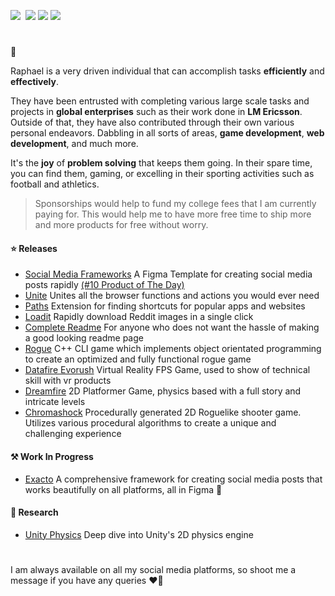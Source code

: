 [<img src="https://user-images.githubusercontent.com/52125687/178482941-d4c19393-79c6-4ef6-a1e0-963a4180688d.png"  >](https://twitter.com/raf_underscore)&nbsp;
[<img src="https://user-images.githubusercontent.com/52125687/178482934-d1822af3-aeba-4403-b179-68c737951854.png"  >](https://www.instagram.com/rafunderscore/)
[<img src="https://user-images.githubusercontent.com/52125687/178482936-e477e381-938e-4a45-8cd1-7022f5596817.png"  >](https://linktr.ee/raf_underscore)
[<img src="https://user-images.githubusercontent.com/52125687/178482938-319c8126-e0e2-4abc-a6a4-efafb0b1b0f7.png"  >](https://rafunderscore.vercel.app/)
#

🤙

Raphael is a very driven individual that can accomplish tasks **efficiently** and **effectively**.

They have been entrusted with completing various large scale tasks and projects in **global enterprises** such as their work done in **LM Ericsson**.
Outside of that, they have also contributed through their own various personal endeavors.
Dabbling in all sorts of areas, **game development**, **web development**, and much more.

It's the **joy** of **problem solving** that keeps them going. In their spare time, you can find them, gaming, or excelling in their sporting activities such as football and athletics.


> Sponsorships would help to fund my college fees that I am currently paying for. This would help me to have more free time to ship more and more products for free without worry. 


#### ⭐ Releases
 
- [Social Media Frameworks](https://www.producthunt.com/posts/social-media-framework-for-figma?utm_source=badge-featured&utm_medium=badge&utm_souce=badge-social-media-framework-for-figma) A Figma Template for creating social media posts rapidly [(#10 Product of The Day)](https://www.producthunt.com/posts/social-media-framework-for-figma?utm_source=badge-featured&utm_medium=badge&utm_souce=badge-social-media-framework-for-figma)
- [Unite](https://github.com/raf-underscore/unite) Unites all the browser functions and actions you would ever need
- [Paths](https://github.com/raf-underscore/paths) Extension for finding shortcuts for popular apps and websites
- [Loadit](https://github.com/raf-underscore/loadit) Rapidly download Reddit images in a single click
- [Complete Readme](https://twitter.com/raf_underscore) For anyone who does not want the hassle of making a good looking readme page
- [Rogue](https://github.com/raf-underscore/rogue) C++ CLI game which implements object orientated programming to create an optimized and fully functional rogue game
- [Datafire Evorush](https://github.com/raf-underscore/datafire-evorush) Virtual Reality FPS Game, used to show of technical skill with vr products
- [Dreamfire](https://github.com/raf-underscore/dreamfire) 2D Platformer Game, physics based with a full story and intricate levels
- [Chromashock](https://github.com/raf-underscore/chromashock) Procedurally generated 2D Roguelike shooter game. Utilizes various procedural algorithms to create a unique and challenging experience

#### ⚒️ Work In Progress

- [Exacto](https://github.com/raf-underscore/exacto) A comprehensive framework for creating social media posts that works beautifully on all platforms, all in Figma 📸

#### 🤔 Research

- [Unity Physics](https://github.com/raf-underscore/unity-physics-research) Deep dive into Unity's 2D physics engine

#
I am always available on all my social media platforms, so shoot me a message if you have any queries ❤️‍🔥

